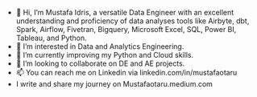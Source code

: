 - 👋 Hi, I’m Mustafa Idris, 
a versatile Data Engineer with
an excellent understanding and 
proficiency of data analyses tools
like Airbyte, dbt, Spark, Airflow, Fivetran, Bigquery, Microsoft Excel, SQL, Power BI,
Tableau, and Python. 
- 👀 I’m interested in Data and Analytics Engineering.
- 🌱 I’m currently improving my Python and Cloud skills.
- 💞️ I’m looking to collaborate on DE and AE projects.
- 📫 You can reach me on Linkedin via linkedin.com/in/mustafaotaru
- I write and share my journey on Mustafaotaru.medium.com
